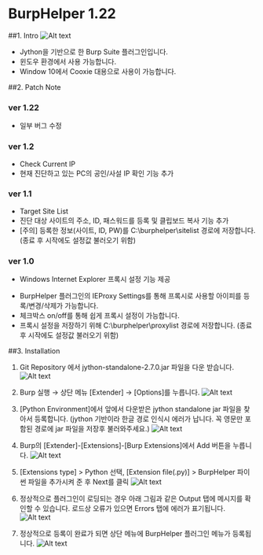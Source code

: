 # BurpHelper 1.22

##1. Intro
![Alt text](http://cfile10.uf.tistory.com/image/2170343D58A013DE090029)

- Jython을 기반으로 한 Burp Suite 플러그인입니다. 
- 윈도우 환경에서 사용 가능합니다.
- Window 10에서 Cooxie 대용으로 사용이 가능합니다.

##2. Patch Note

### ver 1.22
- 일부 버그 수정

### ver 1.2
* Check Current IP
 * 현재 진단하고 있는 PC의 공인/사설 IP 확인 기능 추가

### ver 1.1
* Target Site List
 * 진단 대상 사이트의 주소, ID, 패스워드를 등록 및 클립보드 복사 기능 추가
 * [주의] 등록한 정보(사이트, ID, PW)를 C:\burphelper\sitelist 경로에 저장합니다. 
   (종료 후 시작에도 설정값 불러오기 위함)

### ver 1.0
* Windows Internet Explorer 프록시 설정 기능 제공
- BurpHelper 플러그인의 IEProxy Settings를 통해 프록시로 사용할 아이피를 등록/변경/삭제가 가능합니다.
- 체크박스 on/off를 통해 쉽게 프록시 설정이 가능합니다.
- 프록시 설정을 저장하기 위해 C:\burphelper\proxylist 경로에 저장합니다.
  (종료 후 시작에도 설정값 불러오기 위함)

##3. Installation
1. Git Repository 에서 jython-standalone-2.7.0.jar 파일을 다운 받습니다.
![Alt text](http://cfile30.uf.tistory.com/image/221AFC3758A01AC80D78EA)

2. Burp 실행 → 상단 메뉴 [Extender] → [Options]를 누릅니다.
![Alt text](http://cfile6.uf.tistory.com/image/215015455731D2D81607D8)

3. [Python Environment]에서 앞에서 다운받은 jython standalone jar 파일을 찾아서 등록합니다.
(jython 기반이라 한글 경로 인식시 에러가 납니다. 꼭 영문만 포함된 경로에 jar 파일을 저장후 불러와주세요.)
![Alt text](http://cfile1.uf.tistory.com/image/2659DC395731D37F0E3FDB)

4. Burp의 [Extender]-[Extensions]-[Burp Extensions]에서 Add 버튼을 누릅니다.
![Alt text](http://cfile27.uf.tistory.com/image/233CC9395731D46C2F3E7E)

5. [Extensions type] > Python 선택, [Extension file(.py)] > BurpHelper 파이썬 파일을 추가시켜 준 후 Next를 클릭
![Alt text](http://cfile2.uf.tistory.com/image/251BC43C5731D4F63440E8)

6. 정상적으로 플러그인이 로딩되는 경우 아래 그림과 같은 Output 탭에 메시지를 확인할 수 있습니다. 로드상 오류가 있으면 Errors 탭에 에러가 표기됩니다.
![Alt text](http://cfile29.uf.tistory.com/image/260AB73758A017EE356C33)

7. 정상적으로 등록이 완료가 되면 상단 메뉴에 BurpHelper 플러그인 메뉴가 등록됩니다.
![Alt text](http://cfile6.uf.tistory.com/image/272964345731D66C297343)
